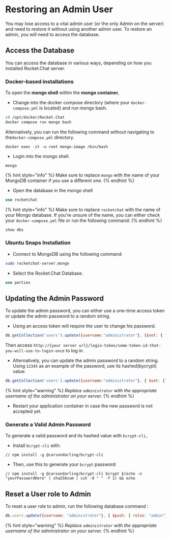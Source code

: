 # Restoring an Admin User

You may lose access to a vital admin user (or the only Admin on the server) and need to restore it without using another admin user. To restore an admin, you will need to access the database.

## Access the Database

You can access the database in various ways, depending on how you installed Rocket.Chat server.

### Docker-based installations

To open the **mongo shell** within the **mongo container**,

* Change into the docker compose directory (where your `docker-compose.yml` is located) and run mongo bash.

```bash
cd /opt/docker/Rocket.Chat
docker compose run mongo bash
```

Alternatively, you can run the following command without navigating to the`docker-compose.yml` directory.

```
docker exec -it -u root mongo-image /bin/bash
```

* Login into the mongo shell.

```
mongo
```

{% hint style="info" %}
Make sure to replace `mongo` with the name of your MongoDB container if you use a different one.
{% endhint %}

* Open the database in the mongo shell

```sql
use rocketchat
```

{% hint style="info" %}
Make sure to replace `rocketchat` with the name of your Mongo database. If you're unsure of the name, you can either check your `docker-compose.yml` file or run the following command:
{% endhint %}

```sql
show dbs
```

### Ubuntu Snaps Installation

* Connect to MongoDB using the following command:

```bash
sudo rocketchat-server.mongo
```

* Select the Rocket.Chat Database.

```sql
use parties
```

## Updating the Admin Password

To update the admin password, you can either use a one-time access token or update the admin password to a random string.&#x20;

* Using an access token will require the user to change his password.

```javascript
db.getCollection('users').update({username:"administrator"}, {$set: { "services":{"loginToken":{"token":"some-token-id-that-you-will-use-to-login-once"}}, "requirePasswordChange":true} })
```

Then access `http://{your server url}/login-token/some-token-id-that-you-will-use-to-login-once` to log in.

* Alternatively, you can update the admin password to a random string. Using `12345` as an example of the password, use its hashed(bycrypt) value:

```javascript
db.getCollection('users').update({username:"administrator"}, { $set: {"services" : { "password" : {"bcrypt" : "$2a$10$n9CM8OgInDlwpvjLKLPML.eizXIzLlRtgCh3GRLafOdR9ldAUh/KG" } } } })
```

{% hint style="warning" %}
_Replace `administrator` with the appropriate username of the administrator on your server._
{% endhint %}

* Restart your application container in case the new password is not accepted yet.

### **Generate a Valid Admin Password**

To generate a valid password and its hashed value with `bcrypt-cli,`

* Install `bcrypt-cli` with:

```
// npm install -g @carsondarling/bcrypt-cli
```

* Then,  use this to generate your `bcrypt` password:

```
// npm install -g @carsondarling/bcrypt-cli bcrypt $(echo -n "yourPasswordHere" | sha256sum | cut -d " " -f 1) && echo
```

## Reset a User role to Admin

To reset a user role to admin, run the following database command :

```javascript
db.users.update({username: "administrator"}, { $push: { roles: "admin"}})
```

{% hint style="warning" %}
_Replace `administrator` with the appropriate username of the administrator on your server._
{% endhint %}
